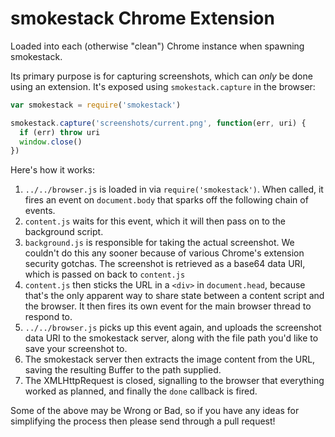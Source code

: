 # smokestack Chrome Extension

Loaded into each (otherwise "clean") Chrome instance when spawning smokestack.

Its primary purpose is for capturing screenshots, which can *only* be
done using an extension. It's exposed using `smokestack.capture` in the browser:

``` javascript
var smokestack = require('smokestack')

smokestack.capture('screenshots/current.png', function(err, uri) {
  if (err) throw uri
  window.close()
})
```

Here's how it works:

1. `../../browser.js` is loaded in via `require('smokestack')`. When called, it
    fires an event on `document.body` that sparks off the following chain of
    events.
1. `content.js` waits for this event, which it will then pass on to the
    background script.
1. `background.js` is responsible for taking the actual screenshot. We couldn't
    do this any sooner because of various Chrome's extension security gotchas.
    The screenshot is retrieved as a base64 data URI, which is passed on
    back to `content.js`
1.  `content.js` then sticks the URL in a `<div>` in `document.head`, because
    that's the only apparent way to share state between a content script
    and the browser. It then fires its own event for the main browser thread
    to respond to.
1.  `../../browser.js` picks up this event again, and uploads the screenshot
    data URI to the smokestack server, along with the file path you'd like
    to save your screenshot to.
1.  The smokestack server then extracts the image content from the URL,
    saving the resulting Buffer to the path supplied.
1.  The XMLHttpRequest is closed, signalling to the browser that everything
    worked as planned, and finally the `done` callback is fired.

Some of the above may be Wrong or Bad, so if you have any ideas for simplifying
the process then please send through a pull request!
